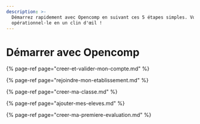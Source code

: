 ```yaml
---
description: >-
  Démarrez rapidement avec Opencomp en suivant ces 5 étapes simples. Vous serez
  opérationnel·le en un clin d'œil !
---
```


# Démarrer avec Opencomp

{% page-ref page="creer-et-valider-mon-compte.md" %}

{% page-ref page="rejoindre-mon-etablissement.md" %}

{% page-ref page="creer-ma-classe.md" %}

{% page-ref page="ajouter-mes-eleves.md" %}

{% page-ref page="creer-ma-premiere-evaluation.md" %}



